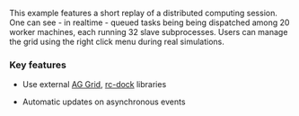 This example features a short replay of a distributed computing session.  One can see - in realtime - queued tasks being being dispatched among 20 worker machines, each running 32 slave subprocesses. Users can manage the grid using the right click menu during real simulations.

### Key features

- Use external [AG Grid](https://www.ag-grid.com/), [rc-dock](https://github.com/ticlo/rc-dock) libraries

- Automatic updates on asynchronous events
